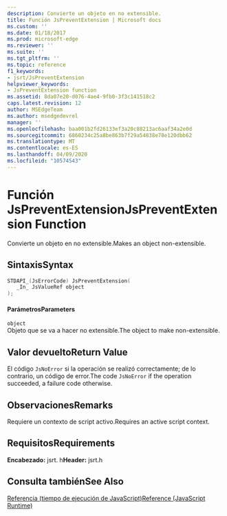 ```yaml
---
description: Convierte un objeto en no extensible.
title: Función JsPreventExtension | Microsoft docs
ms.custom: ''
ms.date: 01/18/2017
ms.prod: microsoft-edge
ms.reviewer: ''
ms.suite: ''
ms.tgt_pltfrm: ''
ms.topic: reference
f1_keywords:
- jsrt/JsPreventExtension
helpviewer_keywords:
- JsPreventExtension function
ms.assetid: 8da07e20-d076-4ae4-9fb0-3f3c141518c2
caps.latest.revision: 12
author: MSEdgeTeam
ms.author: msedgedevrel
manager: ''
ms.openlocfilehash: baa001b2fd26133ef3a20c88213ac6aaf34a2e0d
ms.sourcegitcommit: 6860234c25a8be863b7f29a54838e78e120dbb62
ms.translationtype: MT
ms.contentlocale: es-ES
ms.lasthandoff: 04/09/2020
ms.locfileid: "10574543"
---
```

# <span data-ttu-id="60f56-103">Función JsPreventExtension</span><span class="sxs-lookup"><span data-stu-id="60f56-103">JsPreventExtension Function</span></span>
<span data-ttu-id="60f56-104">Convierte un objeto en no extensible.</span><span class="sxs-lookup"><span data-stu-id="60f56-104">Makes an object non-extensible.</span></span>  
  
## <span data-ttu-id="60f56-105">Sintaxis</span><span class="sxs-lookup"><span data-stu-id="60f56-105">Syntax</span></span>  
  
```cpp  
STDAPI_(JsErrorCode) JsPreventExtension(  
   _In_ JsValueRef object  
);  
```  
  
#### <span data-ttu-id="60f56-106">Parámetros</span><span class="sxs-lookup"><span data-stu-id="60f56-106">Parameters</span></span>  
 `object`  
 <span data-ttu-id="60f56-107">Objeto que se va a hacer no extensible.</span><span class="sxs-lookup"><span data-stu-id="60f56-107">The object to make non-extensible.</span></span>  
  
## <span data-ttu-id="60f56-108">Valor devuelto</span><span class="sxs-lookup"><span data-stu-id="60f56-108">Return Value</span></span>  
 <span data-ttu-id="60f56-109">El código `JsNoError` si la operación se realizó correctamente; de lo contrario, un código de error.</span><span class="sxs-lookup"><span data-stu-id="60f56-109">The code `JsNoError` if the operation succeeded, a failure code otherwise.</span></span>  
  
## <span data-ttu-id="60f56-110">Observaciones</span><span class="sxs-lookup"><span data-stu-id="60f56-110">Remarks</span></span>  
 <span data-ttu-id="60f56-111">Requiere un contexto de script activo.</span><span class="sxs-lookup"><span data-stu-id="60f56-111">Requires an active script context.</span></span>  
  
## <span data-ttu-id="60f56-112">Requisitos</span><span class="sxs-lookup"><span data-stu-id="60f56-112">Requirements</span></span>  
 <span data-ttu-id="60f56-113">**Encabezado:** jsrt. h</span><span class="sxs-lookup"><span data-stu-id="60f56-113">**Header:** jsrt.h</span></span>  
  
## <span data-ttu-id="60f56-114">Consulta también</span><span class="sxs-lookup"><span data-stu-id="60f56-114">See Also</span></span>  
 [<span data-ttu-id="60f56-115">Referencia (tiempo de ejecución de JavaScript)</span><span class="sxs-lookup"><span data-stu-id="60f56-115">Reference (JavaScript Runtime)</span></span>](../chakra-hosting/reference-javascript-runtime.md)
